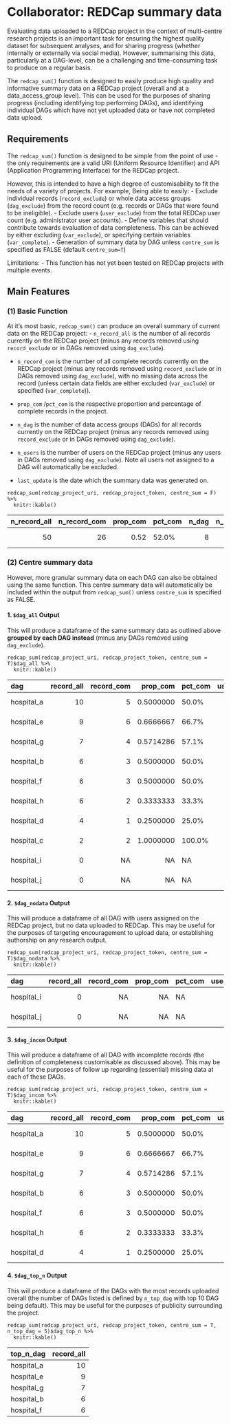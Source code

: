 Collaborator: REDCap summary data
=================================

Evaluating data uploaded to a REDCap project in the context of
multi-centre research projects is an important task for ensuring the
highest quality dataset for subsequent analyses, and for sharing
progress (whether internally or externally via social media). However,
summarising this data, particularly at a DAG-level, can be a challenging
and time-consuming task to produce on a regular basis.

The `redcap_sum()` function is designed to easily produce high quality
and informative summary data on a REDCap project (overall and at a
data\_access\_group level). This can be used for the purposes of sharing
progress (including identifying top performing DAGs), and identifying
individual DAGs which have not yet uploaded data or have not completed
data upload.

Requirements
------------

The `redcap_sum()` function is designed to be simple from the point of
use - the only requirements are a valid URI (Uniform Resource
Identifier) and API (Application Programming Interface) for the REDCap
project.

However, this is intended to have a high degree of customisability to
fit the needs of a variety of projects. For example, Being able to
easily: - Exclude individual records (`record_exclude`) or whole data
access groups (`dag_exclude`) from the record count (e.g. records or
DAGs that were found to be ineligible). - Exclude users (`user_exclude`)
from the total REDCap user count (e.g. administrator user accounts). -
Define variables that should contribute towards evaluation of data
completeness. This can be achieved by either excluding (`var_exclude`),
or specifying certain variables (`var_complete`). - Generation of
summary data by DAG unless `centre_sum` is specified as FALSE (default
`centre_sum=T`)

Limitations: - This function has not yet been tested on REDCap projects
with multiple events.

Main Features
-------------

### (1) Basic Function

At it’s most basic, `redcap_sum()` can produce an overall summary of
current data on the REDCap project: - `n_record_all` is the number of
all records currently on the REDCap project (minus any records removed
using `record_exclude` or in DAGs removed using `dag_exclude`).

-   `n_record_com` is the number of all complete records currently on
    the REDCap project (minus any records removed using `record_exclude`
    or in DAGs removed using `dag_exclude`), with no missing data across
    the record (unless certain data fields are either excluded
    (`var_exclude`) or specified (`var_complete`)).

-   `prop_com` /`pct_com` is the respective proportion and percentage of
    complete records in the project.

-   `n_dag` is the number of data access groups (DAGs) for all records
    currently on the REDCap project (minus any records removed using
    `record_exclude` or in DAGs removed using `dag_exclude`).

-   `n_users` is the number of users on the REDCap project (minus any
    users in DAGs removed using `dag_exclude`). Note all users not
    assigned to a DAG will automatically be excluded.

-   `last_update` is the date which the summary data was generated on.

<!-- -->

    redcap_sum(redcap_project_uri, redcap_project_token, centre_sum = F)  %>%
      knitr::kable()

<table>
<thead>
<tr class="header">
<th style="text-align: right;">n_record_all</th>
<th style="text-align: right;">n_record_com</th>
<th style="text-align: right;">prop_com</th>
<th style="text-align: left;">pct_com</th>
<th style="text-align: right;">n_dag</th>
<th style="text-align: right;">n_users</th>
<th style="text-align: left;">last_update</th>
</tr>
</thead>
<tbody>
<tr class="odd">
<td style="text-align: right;">50</td>
<td style="text-align: right;">26</td>
<td style="text-align: right;">0.52</td>
<td style="text-align: left;">52.0%</td>
<td style="text-align: right;">8</td>
<td style="text-align: right;">30</td>
<td style="text-align: left;">23-Oct-2018</td>
</tr>
</tbody>
</table>

### (2) Centre summary data

However, more granular summary data on each DAG can also be obtained
using the same function. This centre summary data will automatically be
included within the output from `redcap_sum()` unless `centre_sum` is
specified as FALSE.

#### 1. `$dag_all` Output

This will produce a dataframe of the same summary data as outlined above
**grouped by each DAG instead** (minus any DAGs removed using
`dag_exclude`).

    redcap_sum(redcap_project_uri, redcap_project_token, centre_sum = T)$dag_all %>%
      knitr::kable()

<table>
<thead>
<tr class="header">
<th style="text-align: left;">dag</th>
<th style="text-align: right;">record_all</th>
<th style="text-align: right;">record_com</th>
<th style="text-align: right;">prop_com</th>
<th style="text-align: left;">pct_com</th>
<th style="text-align: right;">user_all</th>
<th style="text-align: left;">last_update</th>
</tr>
</thead>
<tbody>
<tr class="odd">
<td style="text-align: left;">hospital_a</td>
<td style="text-align: right;">10</td>
<td style="text-align: right;">5</td>
<td style="text-align: right;">0.5000000</td>
<td style="text-align: left;">50.0%</td>
<td style="text-align: right;">3</td>
<td style="text-align: left;">23-Oct-2018</td>
</tr>
<tr class="even">
<td style="text-align: left;">hospital_e</td>
<td style="text-align: right;">9</td>
<td style="text-align: right;">6</td>
<td style="text-align: right;">0.6666667</td>
<td style="text-align: left;">66.7%</td>
<td style="text-align: right;">3</td>
<td style="text-align: left;">23-Oct-2018</td>
</tr>
<tr class="odd">
<td style="text-align: left;">hospital_g</td>
<td style="text-align: right;">7</td>
<td style="text-align: right;">4</td>
<td style="text-align: right;">0.5714286</td>
<td style="text-align: left;">57.1%</td>
<td style="text-align: right;">3</td>
<td style="text-align: left;">23-Oct-2018</td>
</tr>
<tr class="even">
<td style="text-align: left;">hospital_b</td>
<td style="text-align: right;">6</td>
<td style="text-align: right;">3</td>
<td style="text-align: right;">0.5000000</td>
<td style="text-align: left;">50.0%</td>
<td style="text-align: right;">3</td>
<td style="text-align: left;">23-Oct-2018</td>
</tr>
<tr class="odd">
<td style="text-align: left;">hospital_f</td>
<td style="text-align: right;">6</td>
<td style="text-align: right;">3</td>
<td style="text-align: right;">0.5000000</td>
<td style="text-align: left;">50.0%</td>
<td style="text-align: right;">3</td>
<td style="text-align: left;">23-Oct-2018</td>
</tr>
<tr class="even">
<td style="text-align: left;">hospital_h</td>
<td style="text-align: right;">6</td>
<td style="text-align: right;">2</td>
<td style="text-align: right;">0.3333333</td>
<td style="text-align: left;">33.3%</td>
<td style="text-align: right;">3</td>
<td style="text-align: left;">23-Oct-2018</td>
</tr>
<tr class="odd">
<td style="text-align: left;">hospital_d</td>
<td style="text-align: right;">4</td>
<td style="text-align: right;">1</td>
<td style="text-align: right;">0.2500000</td>
<td style="text-align: left;">25.0%</td>
<td style="text-align: right;">3</td>
<td style="text-align: left;">23-Oct-2018</td>
</tr>
<tr class="even">
<td style="text-align: left;">hospital_c</td>
<td style="text-align: right;">2</td>
<td style="text-align: right;">2</td>
<td style="text-align: right;">1.0000000</td>
<td style="text-align: left;">100.0%</td>
<td style="text-align: right;">2</td>
<td style="text-align: left;">23-Oct-2018</td>
</tr>
<tr class="odd">
<td style="text-align: left;">hospital_i</td>
<td style="text-align: right;">0</td>
<td style="text-align: right;">NA</td>
<td style="text-align: right;">NA</td>
<td style="text-align: left;">NA</td>
<td style="text-align: right;">3</td>
<td style="text-align: left;">23-Oct-2018</td>
</tr>
<tr class="even">
<td style="text-align: left;">hospital_j</td>
<td style="text-align: right;">0</td>
<td style="text-align: right;">NA</td>
<td style="text-align: right;">NA</td>
<td style="text-align: left;">NA</td>
<td style="text-align: right;">4</td>
<td style="text-align: left;">23-Oct-2018</td>
</tr>
</tbody>
</table>

#### 2. `$dag_nodata` Output

This will produce a dataframe of all DAG with users assigned on the
REDCap project, but no data uploaded to REDCap. This may be useful for
the purposes of targeting encouragement to upload data, or establishing
authorship on any research output.

    redcap_sum(redcap_project_uri, redcap_project_token, centre_sum = T)$dag_nodata %>%
      knitr::kable()

<table>
<thead>
<tr class="header">
<th style="text-align: left;">dag</th>
<th style="text-align: right;">record_all</th>
<th style="text-align: right;">record_com</th>
<th style="text-align: right;">prop_com</th>
<th style="text-align: left;">pct_com</th>
<th style="text-align: right;">user_all</th>
<th style="text-align: left;">last_update</th>
</tr>
</thead>
<tbody>
<tr class="odd">
<td style="text-align: left;">hospital_i</td>
<td style="text-align: right;">0</td>
<td style="text-align: right;">NA</td>
<td style="text-align: right;">NA</td>
<td style="text-align: left;">NA</td>
<td style="text-align: right;">3</td>
<td style="text-align: left;">23-Oct-2018</td>
</tr>
<tr class="even">
<td style="text-align: left;">hospital_j</td>
<td style="text-align: right;">0</td>
<td style="text-align: right;">NA</td>
<td style="text-align: right;">NA</td>
<td style="text-align: left;">NA</td>
<td style="text-align: right;">4</td>
<td style="text-align: left;">23-Oct-2018</td>
</tr>
</tbody>
</table>

#### 3. `$dag_incom` Output

This will produce a dataframe of all DAG with incomplete records (the
definition of completeness customisable as discussed above). This may be
useful for the purposes of follow up regarding (essential) missing data
at each of these DAGs.

    redcap_sum(redcap_project_uri, redcap_project_token, centre_sum = T)$dag_incom %>%
      knitr::kable()

<table>
<thead>
<tr class="header">
<th style="text-align: left;">dag</th>
<th style="text-align: right;">record_all</th>
<th style="text-align: right;">record_com</th>
<th style="text-align: right;">prop_com</th>
<th style="text-align: left;">pct_com</th>
<th style="text-align: right;">user_all</th>
<th style="text-align: left;">last_update</th>
</tr>
</thead>
<tbody>
<tr class="odd">
<td style="text-align: left;">hospital_a</td>
<td style="text-align: right;">10</td>
<td style="text-align: right;">5</td>
<td style="text-align: right;">0.5000000</td>
<td style="text-align: left;">50.0%</td>
<td style="text-align: right;">3</td>
<td style="text-align: left;">23-Oct-2018</td>
</tr>
<tr class="even">
<td style="text-align: left;">hospital_e</td>
<td style="text-align: right;">9</td>
<td style="text-align: right;">6</td>
<td style="text-align: right;">0.6666667</td>
<td style="text-align: left;">66.7%</td>
<td style="text-align: right;">3</td>
<td style="text-align: left;">23-Oct-2018</td>
</tr>
<tr class="odd">
<td style="text-align: left;">hospital_g</td>
<td style="text-align: right;">7</td>
<td style="text-align: right;">4</td>
<td style="text-align: right;">0.5714286</td>
<td style="text-align: left;">57.1%</td>
<td style="text-align: right;">3</td>
<td style="text-align: left;">23-Oct-2018</td>
</tr>
<tr class="even">
<td style="text-align: left;">hospital_b</td>
<td style="text-align: right;">6</td>
<td style="text-align: right;">3</td>
<td style="text-align: right;">0.5000000</td>
<td style="text-align: left;">50.0%</td>
<td style="text-align: right;">3</td>
<td style="text-align: left;">23-Oct-2018</td>
</tr>
<tr class="odd">
<td style="text-align: left;">hospital_f</td>
<td style="text-align: right;">6</td>
<td style="text-align: right;">3</td>
<td style="text-align: right;">0.5000000</td>
<td style="text-align: left;">50.0%</td>
<td style="text-align: right;">3</td>
<td style="text-align: left;">23-Oct-2018</td>
</tr>
<tr class="even">
<td style="text-align: left;">hospital_h</td>
<td style="text-align: right;">6</td>
<td style="text-align: right;">2</td>
<td style="text-align: right;">0.3333333</td>
<td style="text-align: left;">33.3%</td>
<td style="text-align: right;">3</td>
<td style="text-align: left;">23-Oct-2018</td>
</tr>
<tr class="odd">
<td style="text-align: left;">hospital_d</td>
<td style="text-align: right;">4</td>
<td style="text-align: right;">1</td>
<td style="text-align: right;">0.2500000</td>
<td style="text-align: left;">25.0%</td>
<td style="text-align: right;">3</td>
<td style="text-align: left;">23-Oct-2018</td>
</tr>
</tbody>
</table>

#### 4. `$dag_top_n` Output

This will produce a dataframe of the DAGs with the most records uploaded
overall (the number of DAGs listed is defined by `n_top_dag` with top 10
DAG being default). This may be useful for the purposes of publicity
surrounding the project.

    redcap_sum(redcap_project_uri, redcap_project_token, centre_sum = T, n_top_dag = 5)$dag_top_n %>%
      knitr::kable()

<table>
<thead>
<tr class="header">
<th style="text-align: left;">top_n_dag</th>
<th style="text-align: right;">record_all</th>
</tr>
</thead>
<tbody>
<tr class="odd">
<td style="text-align: left;">hospital_a</td>
<td style="text-align: right;">10</td>
</tr>
<tr class="even">
<td style="text-align: left;">hospital_e</td>
<td style="text-align: right;">9</td>
</tr>
<tr class="odd">
<td style="text-align: left;">hospital_g</td>
<td style="text-align: right;">7</td>
</tr>
<tr class="even">
<td style="text-align: left;">hospital_b</td>
<td style="text-align: right;">6</td>
</tr>
<tr class="odd">
<td style="text-align: left;">hospital_f</td>
<td style="text-align: right;">6</td>
</tr>
</tbody>
</table>
